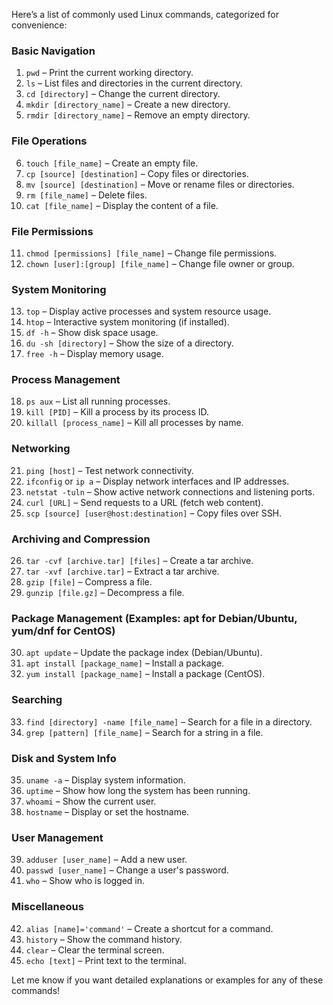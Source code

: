 Here’s a list of commonly used Linux commands, categorized for convenience:

### Basic Navigation
1. `pwd` – Print the current working directory.
2. `ls` – List files and directories in the current directory.
3. `cd [directory]` – Change the current directory.
4. `mkdir [directory_name]` – Create a new directory.
5. `rmdir [directory_name]` – Remove an empty directory.

### File Operations
6. `touch [file_name]` – Create an empty file.
7. `cp [source] [destination]` – Copy files or directories.
8. `mv [source] [destination]` – Move or rename files or directories.
9. `rm [file_name]` – Delete files.
10. `cat [file_name]` – Display the content of a file.

### File Permissions
11. `chmod [permissions] [file_name]` – Change file permissions.
12. `chown [user]:[group] [file_name]` – Change file owner or group.

### System Monitoring
13. `top` – Display active processes and system resource usage.
14. `htop` – Interactive system monitoring (if installed).
15. `df -h` – Show disk space usage.
16. `du -sh [directory]` – Show the size of a directory.
17. `free -h` – Display memory usage.

### Process Management
18. `ps aux` – List all running processes.
19. `kill [PID]` – Kill a process by its process ID.
20. `killall [process_name]` – Kill all processes by name.

### Networking
21. `ping [host]` – Test network connectivity.
22. `ifconfig` or `ip a` – Display network interfaces and IP addresses.
23. `netstat -tuln` – Show active network connections and listening ports.
24. `curl [URL]` – Send requests to a URL (fetch web content).
25. `scp [source] [user@host:destination]` – Copy files over SSH.

### Archiving and Compression
26. `tar -cvf [archive.tar] [files]` – Create a tar archive.
27. `tar -xvf [archive.tar]` – Extract a tar archive.
28. `gzip [file]` – Compress a file.
29. `gunzip [file.gz]` – Decompress a file.

### Package Management (Examples: apt for Debian/Ubuntu, yum/dnf for CentOS)
30. `apt update` – Update the package index (Debian/Ubuntu).
31. `apt install [package_name]` – Install a package.
32. `yum install [package_name]` – Install a package (CentOS).

### Searching
33. `find [directory] -name [file_name]` – Search for a file in a directory.
34. `grep [pattern] [file_name]` – Search for a string in a file.

### Disk and System Info
35. `uname -a` – Display system information.
36. `uptime` – Show how long the system has been running.
37. `whoami` – Show the current user.
38. `hostname` – Display or set the hostname.

### User Management
39. `adduser [user_name]` – Add a new user.
40. `passwd [user_name]` – Change a user's password.
41. `who` – Show who is logged in.

### Miscellaneous
42. `alias [name]='command'` – Create a shortcut for a command.
43. `history` – Show the command history.
44. `clear` – Clear the terminal screen.
45. `echo [text]` – Print text to the terminal.

Let me know if you want detailed explanations or examples for any of these commands!